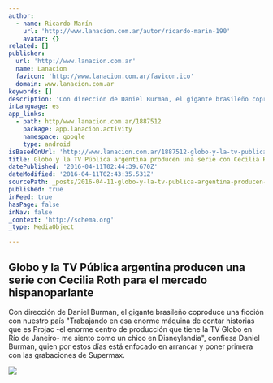 ```yaml
---
author:
  - name: Ricardo Marín
    url: 'http://www.lanacion.com.ar/autor/ricardo-marin-190'
    avatar: {}
related: []
publisher:
  url: 'http://www.lanacion.com.ar'
  name: Lanacion
  favicon: 'http://www.lanacion.com.ar/favicon.ico'
  domain: www.lanacion.com.ar
keywords: []
description: 'Con dirección de Daniel Burman, el gigante brasileño coproduce una ficción con nuestro país "Trabajando en esa enorme máquina de contar historias que es Projac -el enorme centro de producción que tiene la TV Globo en Río de Janeiro- me siento como un chico en Disneylandia", confiesa Daniel Burman, quien por estos días está enfocado en arrancar y poner primera con las grabaciones de Supermax.'
inLanguage: es
app_links:
  - path: http/www.lanacion.com.ar/1887512
    package: app.lanacion.activity
    namespace: google
    type: android
isBasedOnUrl: 'http://www.lanacion.com.ar/1887512-globo-y-la-tv-publica-argentina-producen-una-serie-con-cecilia-roth-para-el-mercado-hispanoparlante'
title: Globo y la TV Pública argentina producen una serie con Cecilia Roth para el mercado hispanoparlante
datePublished: '2016-04-11T02:44:39.670Z'
dateModified: '2016-04-11T02:43:35.531Z'
sourcePath: _posts/2016-04-11-globo-y-la-tv-publica-argentina-producen-una-serie-con-cecil.md
published: true
inFeed: true
hasPage: false
inNav: false
_context: 'http://schema.org'
_type: MediaObject

---
```

<article style=""><h1>Globo y la TV Pública argentina producen una serie con Cecilia Roth para el mercado hispanoparlante</h1><p>Con dirección de Daniel Burman, el gigante brasileño coproduce una ficción con nuestro país "Trabajando en esa enorme máquina de contar historias que es Projac -el enorme centro de producción que tiene la TV Globo en Río de Janeiro- me siento como un chico en Disneylandia", confiesa Daniel Burman, quien por estos días está enfocado en arrancar y poner primera con las grabaciones de Supermax.</p><img src="http://bucket.glanacion.com/anexos/fotos/96/2184596.jpg" /></article>